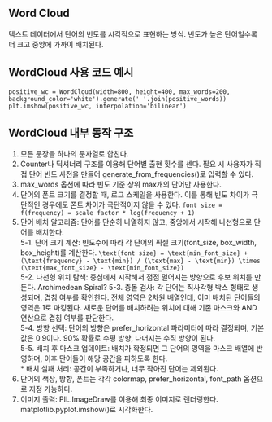 ## Word Cloud
텍스트 데이터에서 단어의 빈도를 시각적으로 표현하는 방식. 빈도가 높은 단어일수록 더 크고 중앙에 가까이 배치된다.

## WordCloud 사용 코드 예시
```positive_wc = WordCloud(width=800, height=400, max_words=200, background_color='white').generate(' '.join(positive_words))```  
```plt.imshow(positive_wc, interpolation='bilinear')```

## WordCloud 내부 동작 구조
1. 모든 문장을 하나의 문자열로 합친다.
2. Counter나 딕셔너리 구조를 이용해 단어별 출현 횟수를 센다. 필요 시 사용자가 직접 단어 빈도 사전을 만들어 generate_from_frequencies()로 입력할 수 있다.
3. max_words 옵션에 따라 빈도 기준 상위 max개의 단어만 사용한다.
4. 단어의 폰트 크기를 결정할 때, 로그 스케일을 사용한다. 이를 통해 빈도 차이가 극단적인 경우에도 폰트 차이가 극단적이지 않을 수 있다. ```font size = f(frequency) = scale factor * log(frequency + 1)```
5. 단어 배치 알고리즘: 단어를 단순히 나열하지 않고, 중앙에서 시작해 나선형으로 단어를 배치한다.  
		5-1. 단어 크기 계산: 빈도수에 따라 각 단어의 픽셀 크기(font_size, box_width, box_height)를 계산한다. ```\text{font size} = \text{min_font_size} + (\text{frequency} - \text{min}) / (\text{max} - \text{min}) \times (\text{max_font_size} - \text{min_font_size})```  
		5-2. 나선형 위치 탐색: 중심에서 시작해서 점점 멀어지는 방향으로 후보 위치를 만든다. Archimedean Spiral?
		5-3. 충돌 검사: 각 단어는 직사각형 박스 형태로 생성되며, 겹침 여부를 확인한다. 전체 영역은 2차원 배열인데, 이미 배치된 단어들의 영역은 1로 마킹된다. 새로운 단어를 배치하려는 위치에 대해 기존 마스크와 AND 연산으로 겹침 여부를 판단한다.  
		5-4. 방향 선택: 단어의 방향은 prefer_horizontal 파라미터에 따라 결정되며, 기본값은 0.9이다. 90% 확률로 수평 방향, 나머지는 수직 방향이 된다.  
		5-5. 배치 후 마스크 업데이트: 배치가 확정되면 그 단어의 영역을 마스크 배열에 반영하며, 이후 단어들이 해당 공간을 피하도록 한다.  
		* 배치 실패 처리: 공간이 부족하거나, 너무 작아진 단어는 제외된다.  
6. 단어의 색상, 방향, 폰트는 각각 colormap, prefer_horizontal, font_path 옵션으로 지정 가능하다.  
7. 이미지 출력: PIL.ImageDraw를 이용해 최종 이미지로 렌더링한다. matplotlib.pyplot.imshow()로 시각화한다.  
